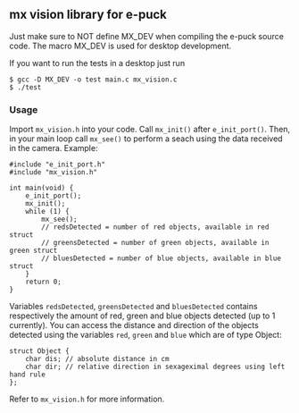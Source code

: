 ## mx vision library for e-puck

Just make sure to NOT define MX_DEV when compiling the e-puck source code.  The macro MX_DEV is used for desktop development.

If you want to run the tests in a desktop just run

    $ gcc -D MX_DEV -o test main.c mx_vision.c
    $ ./test

### Usage

Import ```mx_vision.h``` into your code. Call ```mx_init()``` after ```e_init_port()```. Then, in your main loop call ```mx_see()``` to perform a seach using the data received in the camera. Example:

    #include "e_init_port.h"
    #include "mx_vision.h"

    int main(void) {
    	e_init_port();
    	mx_init();
    	while (1) {
    		mx_see();
    		// redsDetected = number of red objects, available in red struct
    		// greensDetected = number of green objects, available in green struct
    		// bluesDetected = number of blue objects, available in blue struct
    	}
    	return 0;
    }

Variables ```redsDetected```, ```greensDetected``` and ```bluesDetected``` contains respectively the amount of red, green and blue objects detected (up to 1 currently). You can access the distance and direction of the objects detected using the variables ```red```, ```green``` and ```blue``` which are of type Object:

    struct Object {
    	char dis; // absolute distance in cm
    	char dir; // relative direction in sexageximal degrees using left hand rule
    };

Refer to ```mx_vision.h``` for more information.